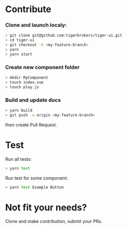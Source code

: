 # Contribute

### Clone and launch localy:
```bash
> git clone git@github.com:tigerbrokers/tiger-ui.git
> cd tiger-ui
> git checkout -b <my-feature-branch>
> yarn
> yarn start
```

### Create new component folder
```bash
> mkdir MyComponent
> touch index.vue
> touch play.js
```

### Build and update docs
```bash
> yarn build
> git push -u origin <my-feature-branch>
```
then create Pull Request.

# Test

Run all tests:
```bash
> yarn test
```

Run test for some component:
```bash
> yarn test Example Button
```

# Not fit your needs?

Clone and make contribution, submit your PRs.

